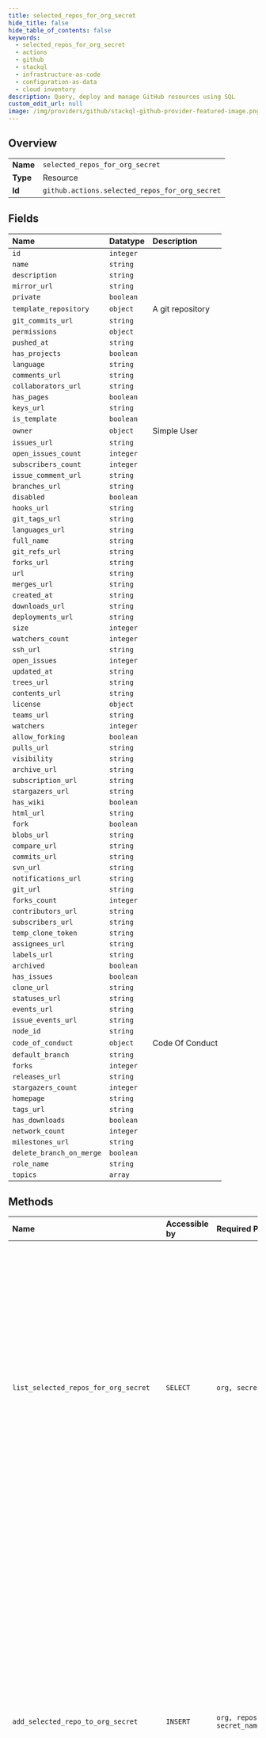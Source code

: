 ```yaml
---
title: selected_repos_for_org_secret
hide_title: false
hide_table_of_contents: false
keywords:
  - selected_repos_for_org_secret
  - actions
  - github    
  - stackql
  - infrastructure-as-code
  - configuration-as-data
  - cloud inventory
description: Query, deploy and manage GitHub resources using SQL
custom_edit_url: null
image: /img/providers/github/stackql-github-provider-featured-image.png
---
```

  
    

## Overview
<table><tbody>
<tr><td><b>Name</b></td><td><code>selected_repos_for_org_secret</code></td></tr>
<tr><td><b>Type</b></td><td>Resource</td></tr>
<tr><td><b>Id</b></td><td><code>github.actions.selected_repos_for_org_secret</code></td></tr>
</tbody></table>

## Fields
| Name | Datatype | Description |
|:-----|:---------|:------------|
| `id` | `integer` |  |
| `name` | `string` |  |
| `description` | `string` |  |
| `mirror_url` | `string` |  |
| `private` | `boolean` |  |
| `template_repository` | `object` | A git repository |
| `git_commits_url` | `string` |  |
| `permissions` | `object` |  |
| `pushed_at` | `string` |  |
| `has_projects` | `boolean` |  |
| `language` | `string` |  |
| `comments_url` | `string` |  |
| `collaborators_url` | `string` |  |
| `has_pages` | `boolean` |  |
| `keys_url` | `string` |  |
| `is_template` | `boolean` |  |
| `owner` | `object` | Simple User |
| `issues_url` | `string` |  |
| `open_issues_count` | `integer` |  |
| `subscribers_count` | `integer` |  |
| `issue_comment_url` | `string` |  |
| `branches_url` | `string` |  |
| `disabled` | `boolean` |  |
| `hooks_url` | `string` |  |
| `git_tags_url` | `string` |  |
| `languages_url` | `string` |  |
| `full_name` | `string` |  |
| `git_refs_url` | `string` |  |
| `forks_url` | `string` |  |
| `url` | `string` |  |
| `merges_url` | `string` |  |
| `created_at` | `string` |  |
| `downloads_url` | `string` |  |
| `deployments_url` | `string` |  |
| `size` | `integer` |  |
| `watchers_count` | `integer` |  |
| `ssh_url` | `string` |  |
| `open_issues` | `integer` |  |
| `updated_at` | `string` |  |
| `trees_url` | `string` |  |
| `contents_url` | `string` |  |
| `license` | `object` |  |
| `teams_url` | `string` |  |
| `watchers` | `integer` |  |
| `allow_forking` | `boolean` |  |
| `pulls_url` | `string` |  |
| `visibility` | `string` |  |
| `archive_url` | `string` |  |
| `subscription_url` | `string` |  |
| `stargazers_url` | `string` |  |
| `has_wiki` | `boolean` |  |
| `html_url` | `string` |  |
| `fork` | `boolean` |  |
| `blobs_url` | `string` |  |
| `compare_url` | `string` |  |
| `commits_url` | `string` |  |
| `svn_url` | `string` |  |
| `notifications_url` | `string` |  |
| `git_url` | `string` |  |
| `forks_count` | `integer` |  |
| `contributors_url` | `string` |  |
| `subscribers_url` | `string` |  |
| `temp_clone_token` | `string` |  |
| `assignees_url` | `string` |  |
| `labels_url` | `string` |  |
| `archived` | `boolean` |  |
| `has_issues` | `boolean` |  |
| `clone_url` | `string` |  |
| `statuses_url` | `string` |  |
| `events_url` | `string` |  |
| `issue_events_url` | `string` |  |
| `node_id` | `string` |  |
| `code_of_conduct` | `object` | Code Of Conduct |
| `default_branch` | `string` |  |
| `forks` | `integer` |  |
| `releases_url` | `string` |  |
| `stargazers_count` | `integer` |  |
| `homepage` | `string` |  |
| `tags_url` | `string` |  |
| `has_downloads` | `boolean` |  |
| `network_count` | `integer` |  |
| `milestones_url` | `string` |  |
| `delete_branch_on_merge` | `boolean` |  |
| `role_name` | `string` |  |
| `topics` | `array` |  |
## Methods
| Name | Accessible by | Required Params | Description |
|:-----|:--------------|:----------------|:------------|
| `list_selected_repos_for_org_secret` | `SELECT` | `org, secret_name` | Lists all repositories that have been selected when the `visibility` for repository access to a secret is set to `selected`. You must authenticate using an access token with the `admin:org` scope to use this endpoint. GitHub Apps must have the `secrets` organization permission to use this endpoint. |
| `add_selected_repo_to_org_secret` | `INSERT` | `org, repository_id, secret_name` | Adds a repository to an organization secret when the `visibility` for repository access is set to `selected`. The visibility is set when you [Create or update an organization secret](https://docs.github.com/rest/reference/actions#create-or-update-an-organization-secret). You must authenticate using an access token with the `admin:org` scope to use this endpoint. GitHub Apps must have the `secrets` organization permission to use this endpoint. |
| `remove_selected_repo_from_org_secret` | `DELETE` | `org, repository_id, secret_name` | Removes a repository from an organization secret when the `visibility` for repository access is set to `selected`. The visibility is set when you [Create or update an organization secret](https://docs.github.com/rest/reference/actions#create-or-update-an-organization-secret). You must authenticate using an access token with the `admin:org` scope to use this endpoint. GitHub Apps must have the `secrets` organization permission to use this endpoint. |
| `set_selected_repos_for_org_secret` | `EXEC` | `org, secret_name, data__selected_repository_ids` | Replaces all repositories for an organization secret when the `visibility` for repository access is set to `selected`. The visibility is set when you [Create or update an organization secret](https://docs.github.com/rest/reference/actions#create-or-update-an-organization-secret). You must authenticate using an access token with the `admin:org` scope to use this endpoint. GitHub Apps must have the `secrets` organization permission to use this endpoint. |
